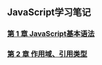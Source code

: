 ## JavaScript学习笔记


### [第 1 章 JavaScript基本语法][1]

### [第 2 章 作用域、引用类型][2]




[1]: https://github.com/malinkang/JavaScript/blob/master/docs/Chapter1.md
[2]: https://github.com/malinkang/JavaScript/blob/master/docs/Chapter2.md

